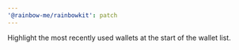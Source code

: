 ```yaml
---
'@rainbow-me/rainbowkit': patch
---
```


Highlight the most recently used wallets at the start of the wallet list.

